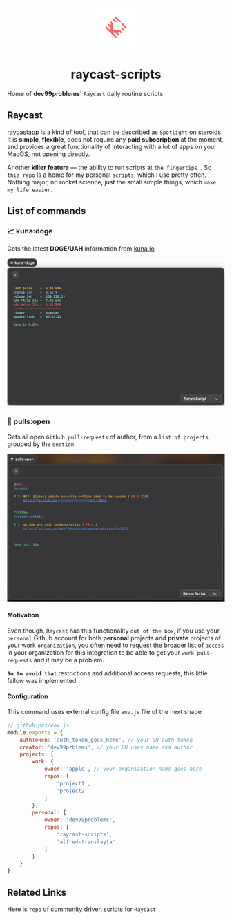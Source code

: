 <div align="center">
    <img alt="Raycast Logo" src="images/raycast-logo.svg" height="100"/>
    <h1>raycast-scripts</h1>
</div>

Home of **dev99problems'** `Raycast` daily routine scripts

## Raycast
[raycastapp](https://www.raycast.com/) is a kind of tool, that can be described as `Spotlight` on steroids. 
It is **simple**, **flexible**, does not require any **~~paid subscription~~** at the moment, and provides a great functionality
of interacting with a lot of apps on your MacOS, not opening directly.

Another **killer feature** — the ability to run scripts at `the fingertips `.
So `this repo` is a home for my personal `scripts`, which I use pretty often. Nothing major, no rocket science,
just the small simple things, which `make my life easier`.

## List of commands
### 📈 kuna:doge


Gets the latest **DOGE/UAH** information from [kuna.io](https://kuna.io/markets/dogeuah)

<img src="./images/kuna-doge.png" alt="drawing" width="570" />

### 🤖 pulls:open


Gets all open `Github pull-requests` of author, from a `list of projects`, grouped by the `section`.

<img src="./images/pulls-open.jpg" alt="drawing" width="570" />

#### Motivation
Even though, `Raycast` has this functionality `out of the box`, if you use your `personal` Github account for both **personal**
projects and **private** projects of your work `organization`, you often need to request the broader list of `access` in your 
organization for this integration to be able to get your `work pull-requests` and it may be a problem.

**`So to avoid that`** restrictions and additional access requests, this little fellow was implemented.

#### Configuration
This command uses external config file `env.js` file of the next shape
```js
// github-prs/env.js
module.exports = {
    authToken: 'auth_token_goes_here', // your GH auth token
    creator: 'dev99prblems', // your GH user name aka author
    projects: {
        work: {
            owner: 'apple', // your organization name goes here
            repos: [
                'project1',
                'project2'
            ]
        },
        personal: {
            owner: 'dev99problems',
            repos: [
                'raycast-scripts',
                'alfred-translayta'
            ]
        }
    }
}
```


## Related Links 
Here is `repo` of [community driven scripts](https://github.com/raycast/script-commands) for `Raycast`

